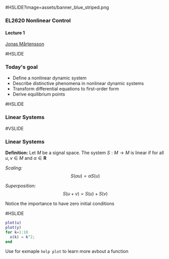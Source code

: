 #HSLIDE?image=assets/banner_blue_striped.png
### EL2620 Nonlinear Control

#### Lecture 1

[Jonas Mårtensson](mailto:jonas1@kth.se)

#HSLIDE

### Today's goal

- Define a nonlinear dynamic system
- Describe distinctive phenomena in nonlinear dynamic systems
- Transform differential equations to first-order form
- Derive equilibrium points

#HSLIDE

### Linear Systems

#VSLIDE

### Linear Systems

**Definition:** Let $M$ be a signal
space. The system $S:M\rightarrow M$ is linear if for all $u,v\in M$ and $\alpha\in \mathbf{R}$

*Scaling:*
$$ S(\alpha u) = \alpha S(u) $$

*Superposition:*
$$
S(u+v)=S(u)+S(v)
$$

Notice the importance to have zero initial conditions

#HSLIDE

```matlab
plot(u)
plot(y)
for k=1:10
  x(k) = k^2;
end
```
Use for exmaple `help plot` to learn more avbout a function
